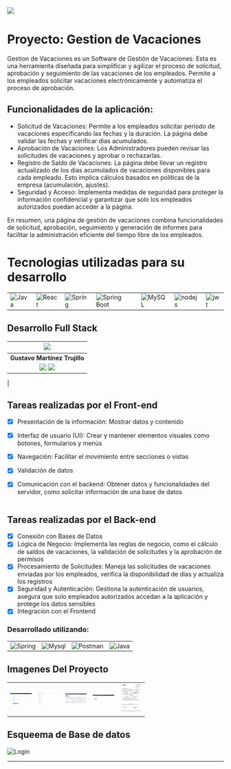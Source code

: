 <div align="left">
    <img width="25%" src="https://www.bizneo.com/blog/wp-content/uploads/2020/05/control-de-vacaciones.jpg">
</div>

# Proyecto: Gestion de Vacaciones 

Gestion de Vacaciones es un Software de Gestión de Vacaciones: Esta es una herramienta diseñada para simplificar y agilizar el proceso de solicitud, aprobación y seguimiento de las vacaciones de los empleados. Permite a los empleados solicitar vacaciones electrónicamente y automatiza el proceso de aprobación.

## Funcionalidades de la aplicación:

- Solicitud de Vacaciones: Permite a los empleados solicitar periodo de vacaciones especificando las fechas y la duración. La página debe validar las fechas y verificar dias acumulados.
- Aprobación de Vacaciones: Los Administradores pueden revisar las solicitudes de vacaciones y aprobar o rechazarlas.
- Registro de Saldo de Vacaciones: La página debe llevar un registro actualizado de los dias acumulados de vacaciones disponibles para cada empleado. Esto implica cálculos basados en políticas de la empresa (acumulación, ajustes).
- Seguridad y Acceso: Implementa medidas de seguridad para proteger la información confidencial y garantizar que solo los empleados autorizados puedan acceder a la página.
  
En resumen, una página de gestión de vacaciones combina funcionalidades de solicitud, aprobación, seguimiento y generación de informes para facilitar la administración eficiente del tiempo libre de los empleados.

# Tecnologias utilizadas para su desarrollo

<div align="center">
	<table>
		<tr>
            <td><img width="50" src="https://user-images.githubusercontent.com/25181517/117201156-9a724800-adec-11eb-9a9d-3cd0f67da4bc.png" alt="Java" title="Java"/></td>
            <td><img width="50" src="https://encrypted-tbn0.gstatic.com/images?q=tbn:ANd9GcSul8Y6IPxOXailHV6X5R_0bym3DIDLLJQ2tA&s" alt="React" title="Angular"/></td>
            <td><img width="50" src="https://user-images.githubusercontent.com/25181517/117201470-f6d56780-adec-11eb-8f7c-e70e376cfd07.png" alt="Spring" title="Spring"/></td>
			<td><img width="50" src="https://user-images.githubusercontent.com/25181517/183891303-41f257f8-6b3d-487c-aa56-c497b880d0fb.png" alt="Spring Boot" title="Spring Boot"/></td>
            <td><img width="50" src="https://user-images.githubusercontent.com/25181517/183896128-ec99105a-ec1a-4d85-b08b-1aa1620b2046.png" alt="MySQL" title="MySQL"/></td>
		<td><img width="50" src="https://upload.wikimedia.org/wikipedia/commons/thumb/d/d9/Node.js_logo.svg/640px-Node.js_logo.svg.png" alt="nodejs" title="nodejs"/></td>
		<td><img width="50" src="https://w7.pngwing.com/pngs/413/267/png-transparent-jwt-io-json-web-token-hd-logo.png" alt="jwt" title="jwt"/></td>
		</tr>
	</table>
</div>

## Desarrollo Full Stack

|                                                                                                                                <img src="https://avatars.githubusercontent.com/u/115821790?s=400&u=bdf0d59826d3339fb2f1582c16221da65fe0b314&v=4" width=80/>                                                                                                                                 |
| :---------------------------------------------------------------------------------------------------------------------------------------------------------------------------------------------------------------------------------------------------------------------------------------------------------------------------------------: |
|                                                                                                                                                              **Gustavo Martinez Trujillo**                                                                                                                                                              |
| <a href="https://www.linkedin.com/in/gustavo-martinez-b66495265/"><img src="https://img.shields.io/badge/linkedin%20-%230077B5.svg?&style=for-the-badge&logo=linkedin&logoColor=white"/></a> <a href="https://github.com/trujisxd1"><img src="https://img.shields.io/badge/github-%23121011.svg?&style=for-the-badge&logo=github&logoColor=white"/></a> |

|                                                                                                                               

## Tareas realizadas por el Front-end

- [x] Presentación de la información: Mostrar datos y contenido
- [x] Interfaz de usuario (UI): Crear y mantener elementos visuales como botones, formularios y menús
- [x] Navegación: Facilitar el movimiento entre secciones o vistas 
- [x] Validación de datos
- [x] Comunicación con el backend: Obtener datos y funcionalidades del servidor, como solicitar información de una base de datos 


<div align="center">
	<table>
		<tr>
          </tr>
	</table>
</div>

## Tareas realizadas por el Back-end

- [x] Conexión con Bases de Datos
- [x] Lógica de Negocio: Implementa las reglas de negocio, como el cálculo de saldos de vacaciones, la validación de solicitudes y la aprobación de permisos
- [x] Procesamiento de Solicitudes: Maneja las solicitudes de vacaciones enviadas por los empleados, verifica la disponibilidad de días y actualiza los registros
- [x] Seguridad y Autenticación: Gestiona la autenticación de usuarios, asegura que solo empleados autorizados accedan a la aplicación y protege los datos sensibles
- [x] Integración con el Frontend

### Desarrollado utilizando:

<div align="center">
	<table>
		<tr>
            <td><img width="50" src="https://github.com/trujisxd1/GestionDeVacaciones/assets/169479826/1a4195b2-f285-4597-b2cc-15a2d73dca48" alt="Spring" title="Spring"/></td>
            <td><img width="50" src="https://github.com/trujisxd1/GestionDeVacaciones/assets/169479826/a35056cc-111f-4c2d-b41f-6be986145c06" alt="Mysql"/></td>
            <td><img width="50" src="https://encrypted-tbn0.gstatic.com/images?q=tbn:ANd9GcRqPARNK1AQ86vt-kFVrGjRrJtZUNcT3-szdg&s" alt="Postman" title="Postman"/></td>
	    <td><img width="50" src="https://github.com/trujisxd1/GestionDeVacaciones/assets/169479826/01c338a1-0cb8-4263-8af4-95534e146898" alt="Java" title="Java"/></td>
            </tr>
	</table>
</div>


## Imagenes Del Proyecto

<div align="center">
	<table>
		<tr>
            <td><img width="50" src="https://raw.githubusercontent.com/trujisxd1/GestionDeVacaciones/Frontend/GestionV/src/img/Crear%20Usuario.png" alt="crear" title="crear"/></td>
						<td><img width="50" src="https://raw.githubusercontent.com/trujisxd1/GestionDeVacaciones/Frontend/GestionV/src/img/Crear%20vacaciones.png" alt="Crear vacaciones" title="Crear Usuario"/></td>
						<td><img width="50" src="https://raw.githubusercontent.com/trujisxd1/GestionDeVacaciones/Frontend/GestionV/src/img/Lista%20de%20usuarios.png" alt="Transaccion" title="Lista de Usuarios"/></td>
						<td><img width="50" src="https://raw.githubusercontent.com/trujisxd1/GestionDeVacaciones/Frontend/GestionV/src/img/login.png" alt="Login" title="Lista de Vacaciones"/></td>
      <td><img width="50" src="https://raw.githubusercontent.com/trujisxd1/GestionDeVacaciones/Frontend/GestionV/src/img/reporte%20.png" alt="PDF" title="Reportte pdf"/></td>
      
</tr>
     </table>
</div>
			
## Esqueema de Base de datos

   <td><img width="100" src="https://github.com/trujisxd1/GestionDeVacaciones/assets/169479826/8d13dbee-be0a-4c0c-b4ba-8c22ac7a63ba.png" alt="Login" title="Esquema de Base de Datos"/></td>
		</tr>
	</table>
</div>

---
